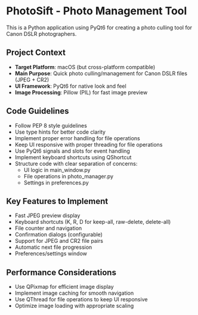 <!-- Use this file to provide workspace-specific custom instructions to Copilot. For more details, visit https://code.visualstudio.com/docs/copilot/copilot-customization#_use-a-githubcopilotinstructionsmd-file -->

# PhotoSift - Photo Management Tool

This is a Python application using PyQt6 for creating a photo culling tool for Canon DSLR photographers.

## Project Context

- **Target Platform**: macOS (but cross-platform compatible)
- **Main Purpose**: Quick photo culling/management for Canon DSLR files (JPEG + CR2)
- **UI Framework**: PyQt6 for native look and feel
- **Image Processing**: Pillow (PIL) for fast image preview

## Code Guidelines

- Follow PEP 8 style guidelines
- Use type hints for better code clarity
- Implement proper error handling for file operations
- Keep UI responsive with proper threading for file operations
- Use PyQt6 signals and slots for event handling
- Implement keyboard shortcuts using QShortcut
- Structure code with clear separation of concerns:
  - UI logic in main_window.py
  - File operations in photo_manager.py
  - Settings in preferences.py

## Key Features to Implement

- Fast JPEG preview display
- Keyboard shortcuts (K, R, D for keep-all, raw-delete, delete-all)
- File counter and navigation
- Confirmation dialogs (configurable)
- Support for JPEG and CR2 file pairs
- Automatic next file progression
- Preferences/settings window

## Performance Considerations

- Use QPixmap for efficient image display
- Implement image caching for smooth navigation
- Use QThread for file operations to keep UI responsive
- Optimize image loading with appropriate scaling
